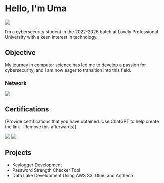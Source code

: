 # Hello, I'm Uma
<a href="https://www.linkedin.com/in/uma-maheswari-46a146265/"><img src="https://img.shields.io/badge/-LinkedIn-0072b1?&style=for-the-badge&logo=linkedin&logoColor=white" /></a>

I’m a cybersecurity student in the 2022-2026 batch at Lovely Professional University with a keen interest in technology.
## Objective
My journey in computer science has led me to develop a passion for cybersecurity, and I am now eager to transition into this field.

### Network
<div>
    <img src="https://img.shields.io/badge/-Wireshark-1679A7?&style=for-the-badge&logo=Wireshark&logoColor=white" />
</div>

## Certifications
[Provide certifications that you have obtained. Use ChatGPT to help create the link - Remove this afterwards]]
<div>
<img src="https://img.shields.io/badge/-Security%2B-FF0000?&style=for-the-badge&logo=CompTIA&logoColor=white" />
<img src="https://img.shields.io/badge/-Network%2B-007ACC?&style=for-the-badge&logo=CompTIA&logoColor=white" />
</div>

## Projects
- Keylogger Development  
- Password Strength Checker Tool
- Data Lake Development Using AWS S3, Glue, and Anthena   
